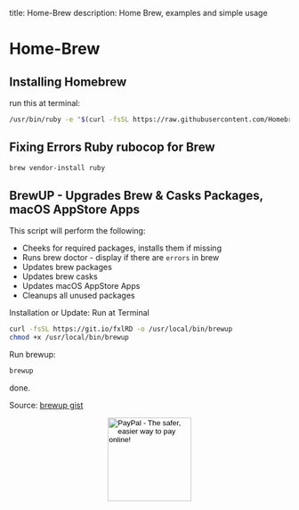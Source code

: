 title: Home-Brew
description: Home Brew, examples and simple usage

# Home-Brew

## Installing Homebrew

run this at terminal:

```bash
/usr/bin/ruby -e "$(curl -fsSL https://raw.githubusercontent.com/Homebrew/install/master/install)"
```

## Fixing Errors Ruby rubocop for Brew

```bash
brew vendor-install ruby
```

## BrewUP - Upgrades Brew & Casks Packages, macOS AppStore Apps

This script will perform the following:

- Cheeks for required packages, installs them if missing
- Runs brew doctor - display if there are `errors` in brew
- Updates brew packages
- Updates brew casks
- Updates macOS AppStore Apps
- Cleanups all unused packages

Installation or Update: Run at Terminal

```bash
curl -fsSL https://git.io/fxlRD -o /usr/local/bin/brewup
chmod +x /usr/local/bin/brewup
```

Run brewup:

```bash
brewup
```

done.

Source:
[brewup gist](https://gist.github.com/fire1ce/f9b6645b4c8cff5b7229e5011a168a47)

<!-- Donation Button -->
<form action="https://www.paypal.com/cgi-bin/webscr" method="post" target="_top" align="center"><input type="hidden" name="cmd" value="_s-xclick"><input type="hidden" name="hosted_button_id" value="Q94AU5RUD4X6A"><input type="image" src="https://raw.githubusercontent.com/fire1ce/3os.org/gh-pages/assets/images/beerDonation.png" width="150px" border="0" name="submit" alt="PayPal - The safer, easier way to pay online!"></form>
<!-- Donation Button -->